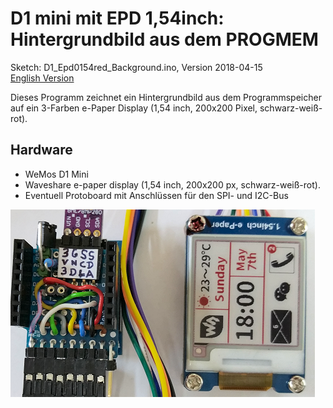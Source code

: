 # D1 mini mit EPD 1,54inch: Hintergrundbild aus dem PROGMEM
Sketch: D1_Epd0154red_Background.ino, Version 2018-04-15      
[English Version](./README.md "English Version")   

Dieses Programm zeichnet ein Hintergrundbild aus dem Programmspeicher auf ein 3-Farben e-Paper Display (1,54 inch, 200x200 Pixel, schwarz-wei&szlig;-rot).

## Hardware
* WeMos D1 Mini
* Waveshare e-paper display (1,54 inch, 200x200 px, schwarz-wei&szlig;-rot).
* Eventuell Protoboard mit Anschl&uuml;ssen f&uuml;r den SPI- und I2C-Bus

![D1 epd0154red Hintergrundbild](./images/D1_epd0154red_background.png "D1mini mit ePaper display 1,54inch Hintergrundbild")   